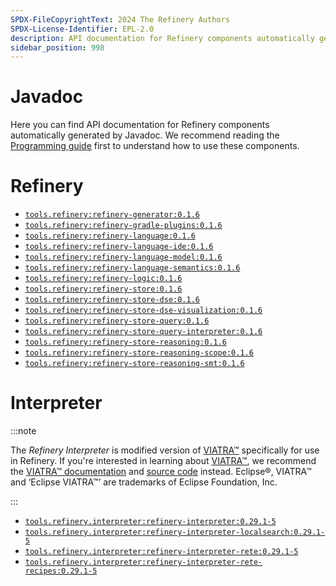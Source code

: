 ```yaml
---
SPDX-FileCopyrightText: 2024 The Refinery Authors
SPDX-License-Identifier: EPL-2.0
description: API documentation for Refinery components automatically generated by Javadoc
sidebar_position: 998
---
```


# Javadoc

Here you can find API documentation for Refinery components automatically generated by Javadoc. We recommend reading the [Programming guide](../java/) first to understand how to use these components.

# Refinery

* [`tools.refinery:refinery-generator:0.1.6`](pathname://refinery-generator/)
* [`tools.refinery:refinery-gradle-plugins:0.1.6`](pathname://refinery-gradle-plugins/)
* [`tools.refinery:refinery-language:0.1.6`](pathname://refinery-language/)
* [`tools.refinery:refinery-language-ide:0.1.6`](pathname://refinery-language-ide/)
* [`tools.refinery:refinery-language-model:0.1.6`](pathname://refinery-language-model/)
* [`tools.refinery:refinery-language-semantics:0.1.6`](pathname://refinery-language-semantics/)
* [`tools.refinery:refinery-logic:0.1.6`](pathname://refinery-logic/)
* [`tools.refinery:refinery-store:0.1.6`](pathname://refinery-store/)
* [`tools.refinery:refinery-store-dse:0.1.6`](pathname://refinery-store-dse/)
* [`tools.refinery:refinery-store-dse-visualization:0.1.6`](pathname://refinery-store-dse-visualization/)
* [`tools.refinery:refinery-store-query:0.1.6`](pathname://refinery-store-query/)
* [`tools.refinery:refinery-store-query-interpreter:0.1.6`](pathname://refinery-store-query-interpreter/)
* [`tools.refinery:refinery-store-reasoning:0.1.6`](pathname://refinery-store-reasoning/)
* [`tools.refinery:refinery-store-reasoning-scope:0.1.6`](pathname://refinery-store-reasoning-scope/)
* [`tools.refinery:refinery-store-reasoning-smt:0.1.6`](pathname://refinery-store-reasoning-smt/)

# Interpreter

:::note

The _Refinery Interpreter_ is modified version of [VIATRA&trade;](https://eclipse.dev/viatra/) specifically for use in Refinery. If you're interested in learning about [VIATRA&trade;](https://eclipse.dev/viatra/), we recommend the [VIATRA&trade; documentation](https://eclipse.dev/viatra/documentation/index.html) and [source code](https://github.com/eclipse-viatra/org.eclipse.viatra) instead. Eclipse&reg;, VIATRA&trade; and &lsquo;Eclipse VIATRA&trade;&rsquo; are trademarks of Eclipse Foundation, Inc.

:::

* [`tools.refinery.interpreter:refinery-interpreter:0.29.1-5`](pathname://refinery-interpreter/)
* [`tools.refinery.interpreter:refinery-interpreter-localsearch:0.29.1-5`](pathname://refinery-interpreter-localsearch/)
* [`tools.refinery.interpreter:refinery-interpreter-rete:0.29.1-5`](pathname://refinery-interpreter-rete/)
* [`tools.refinery.interpreter:refinery-interpreter-rete-recipes:0.29.1-5`](pathname://refinery-interpreter-rete-recipes/)
